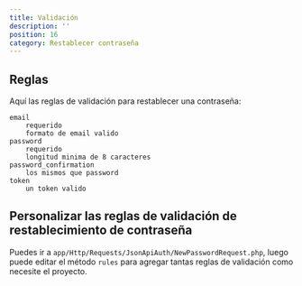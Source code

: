 ```yaml
---
title: Validación
description: ''
position: 16
category: Restablecer contraseña
---
```


## Reglas

Aquí las reglas de validación para restablecer una contraseña:

```
email
    requerido
    formato de email valido
password
    requerido
    longitud minima de 8 caracteres
password_confirmation
    los mismos que password
token
    un token valido
```

## Personalizar las reglas de validación de restablecimiento de contraseña

Puedes ir a `app/Http/Requests/JsonApiAuth/NewPasswordRequest.php`, luego puede editar el método `rules` para agregar tantas reglas de validación como necesite el proyecto.